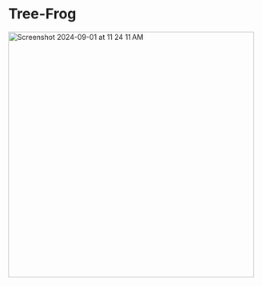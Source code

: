 # Tree-Frog
<img width="492" alt="Screenshot 2024-09-01 at 11 24 11 AM" src="https://github.com/user-attachments/assets/e6f9508c-1fd2-404f-a947-9b69f7f47d0e">